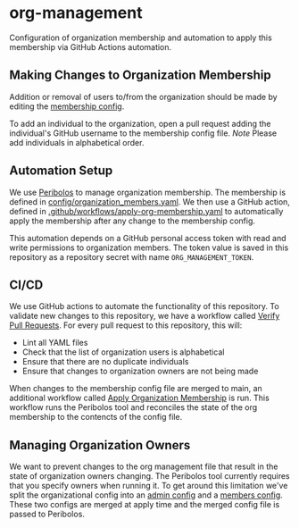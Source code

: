 # org-management

Configuration of organization membership and automation to apply this
membership via GitHub Actions automation.

## Making Changes to Organization Membership

Addition or removal of users to/from the organization should be made by editing
the [membership config][membership_config].

To add an individual to the organization, open a pull request adding the
individual's GitHub username to the membership config file. *Note* Please
add individuals in alphabetical order.

## Automation Setup

We use [Peribolos](https://docs.prow.k8s.io/docs/components/cli-tools/peribolos/) to manage
organization membership. The membership is defined in [config/organization_members.yaml][membership_config].
We then use a GitHub action, defined in [.github/workflows/apply-org-membership.yaml](.github/workflows/apply-org-membership.yaml)
to automatically apply the membership after any change to the membership config.

This automation depends on a GitHub personal access token with read and write
permissions to organization members. The token value is saved in this repository as a
repository secret with name `ORG_MANAGEMENT_TOKEN`.

## CI/CD

We use GitHub actions to automate the functionality of this repository. To validate
new changes to this repository, we have a workflow called [Verify Pull Requests](.github/workflows/verify-pull-requests.yaml).
For every pull request to this repository, this will:

  * Lint all YAML files
  * Check that the list of organization users is alphabetical
  * Ensure that there are no duplicate individuals
  * Ensure that changes to organization owners are not being made

When changes to the membership config file are merged to main, an additional workflow
called [Apply Organization Membership](.github/workflows/apply-org-membership.yaml) is run. This
workflow runs the Peribolos tool and reconciles the state of the org membership to
the contencts of the config file.

## Managing Organization Owners

We want to prevent changes to the org management file that result in the state of organization owners
changing. The Peribolos tool currently requires that you specify owners when running it. To get around this
limitation we've split the organizational config into an [admin config](config/organization_admins.yaml) and
a [members config][membership_config]. These two configs are merged at apply time
and the merged config file is passed to Peribolos.

[membership_config]: config/organization_members.yaml
